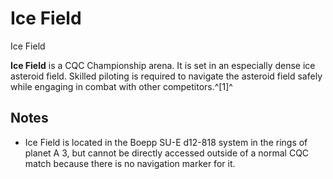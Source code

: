 # Ice Field
Ice Field
 		 	 

**Ice Field** is a CQC Championship arena. It is set in an especially dense ice asteroid field. Skilled piloting is required to navigate the asteroid field safely while engaging in combat with other competitors.^[1]^ 

## Notes

- Ice Field is located in the Boepp SU-E d12-818 system in the rings of planet A 3, but cannot be directly accessed outside of a normal CQC match because there is no navigation marker for it.